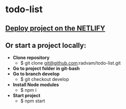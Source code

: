 # todo-list

## [Deploy project on the NETLIFY](https://admiring-visvesvaraya-b013f6.netlify.com)

## Or start a project locally:
* **Clone repository** 
  * $ git clone git@github.com:radvam/todo-list.git
* **Go to project folder in git-bash** 
* **Go to branch develop** 
  * $ git checkout develop  
* **Install Node modules** 
  * $ npm i 
* **Start project**
  * $ npm start
